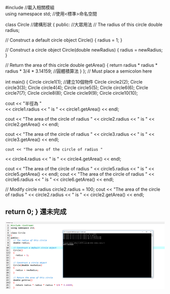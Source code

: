 #include <iostream> //載入相關模組  
using namespace std; //使用<標準>命名空間

class Circle //建構形狀
{
public: //大眾用法
  // The radius of this circle
  double radius;

  // Construct a default circle object
  Circle()
  {
    radius = 1;
  }

  // Construct a circle object
  Circle(double newRadius)
  {
    radius = newRadius;
  }

  // Return the area of this circle
  double getArea()
  {
   return radius * radius * radius * 3/4 * 3.14159; //圓體積算法
  }
};  // Must place a semicolon here

int main()
{
  Circle circle1(1);  //建立10個物件
  Circle circle2(2);
  Circle circle3(3);
  Circle circle4(4);
  Circle circle5(5);
  Circle circle6(6);
  Circle circle7(7);
  Circle circle8(8);
  Circle circle9(9);
  Circle circle10(10);

  cout << "半徑為 "  
  << circle1.radius << " is " << circle1.getArea() << endl;
  
  cout << "The area of the circle of radius "
    << circle2.radius << " is " << circle2.getArea() << endl;
    
  cout << "The area of the circle of radius "
    << circle3.radius << " is " << circle3.getArea() << endl;
    
    cout << "The area of the circle of radius "  
  << circle4.radius << " is " << circle4.getArea() << endl;
  
  cout << "The area of the circle of radius "
    << circle5.radius << " is " << circle5.getArea() << endl;
  cout << "The area of the circle of radius "
    << circle6.radius << " is " << circle6.getArea() << endl;
    
    
    
    
    
    
    

  // Modify circle radius
  circle2.radius = 100;
  cout << "The area of the circle of radius "
    << circle2.radius << " is " << circle2.getArea() << endl;

  return 0;
}
還未完成
---
![result](picture/擷取.PNG)
